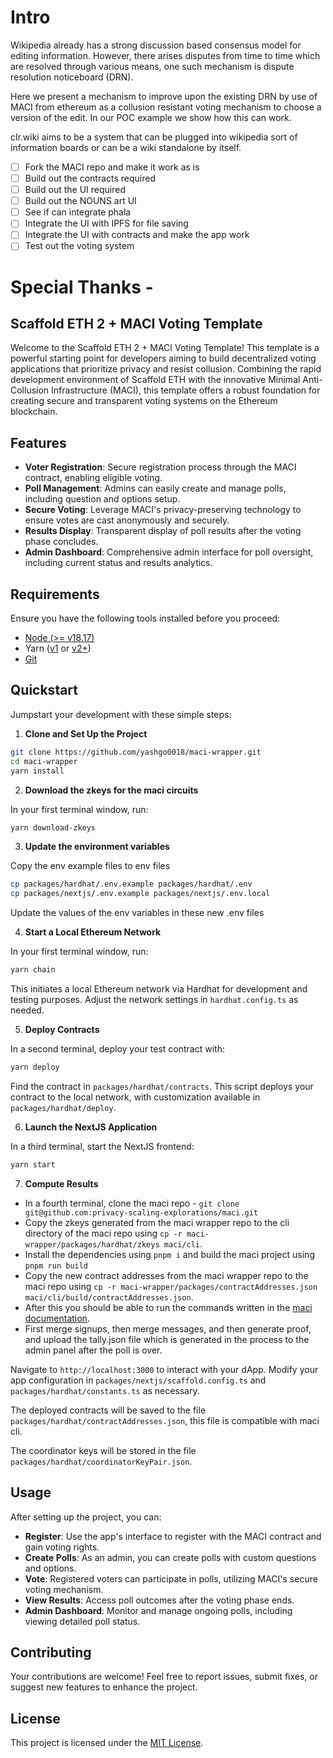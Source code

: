# Intro

Wikipedia already has a strong discussion based consensus model for editing information. However, there arises disputes from time to time which are resolved through various means, one such mechanism is dispute resolution noticeboard (DRN).

Here we present a mechanism to improve upon the existing DRN by use of MACI from ethereum as a collusion resistant voting mechanism to choose a version of the edit. In our POC example we show how this can work.

clr.wiki aims to be a system that can be plugged into wikipedia sort of information boards or can be a wiki standalone by itself.

- [ ] Fork the MACI repo and make it work as is 
- [ ] Build out the contracts required
- [ ] Build out the UI required
- [ ] Build out the NOUNS art UI
- [ ] See if can integrate phala
- [ ] Integrate the UI with IPFS for file saving
- [ ] Integrate the UI with contracts and make the app work
- [ ] Test out the voting system

# Special Thanks - 

## Scaffold ETH 2 + MACI Voting Template

Welcome to the Scaffold ETH 2 + MACI Voting Template! This template is a powerful starting point for developers aiming to build decentralized voting applications that prioritize privacy and resist collusion. Combining the rapid development environment of Scaffold ETH with the innovative Minimal Anti-Collusion Infrastructure (MACI), this template offers a robust foundation for creating secure and transparent voting systems on the Ethereum blockchain.

## Features

- **Voter Registration**: Secure registration process through the MACI contract, enabling eligible voting.
- **Poll Management**: Admins can easily create and manage polls, including question and options setup.
- **Secure Voting**: Leverage MACI's privacy-preserving technology to ensure votes are cast anonymously and securely.
- **Results Display**: Transparent display of poll results after the voting phase concludes.
- **Admin Dashboard**: Comprehensive admin interface for poll oversight, including current status and results analytics.

## Requirements

Ensure you have the following tools installed before you proceed:

- [Node (>= v18.17)](https://nodejs.org/en/download/)
- Yarn ([v1](https://classic.yarnpkg.com/en/docs/install/) or [v2+](https://yarnpkg.com/getting-started/install))
- [Git](https://git-scm.com/downloads)

## Quickstart

Jumpstart your development with these simple steps:

1. **Clone and Set Up the Project**

```bash
git clone https://github.com/yashgo0018/maci-wrapper.git
cd maci-wrapper
yarn install
```

2. **Download the zkeys for the maci circuits**

In your first terminal window, run:

```bash
yarn download-zkeys
```

3. **Update the environment variables**

Copy the env example files to env files

```bash
cp packages/hardhat/.env.example packages/hardhat/.env
cp packages/nextjs/.env.example packages/nextjs/.env.local
```

Update the values of the env variables in these new .env files

4. **Start a Local Ethereum Network**

In your first terminal window, run:

```bash
yarn chain
```

This initiates a local Ethereum network via Hardhat for development and testing purposes. Adjust the network settings in `hardhat.config.ts` as needed.

5. **Deploy Contracts**

In a second terminal, deploy your test contract with:

```bash
yarn deploy
```

Find the contract in `packages/hardhat/contracts`. This script deploys your contract to the local network, with customization available in `packages/hardhat/deploy`.

6. **Launch the NextJS Application**

In a third terminal, start the NextJS frontend:

```bash
yarn start
```

7. **Compute Results**

- In a fourth terminal, clone the maci repo - `git clone git@github.com:privacy-scaling-explorations/maci.git` 
- Copy the zkeys generated from the maci wrapper repo to the cli directory of the maci repo using `cp -r maci-wrapper/packages/hardhat/zkeys maci/cli`. 
- Install the dependencies using `pnpm i` and build the maci project using `pnpm run build`
- Copy the new contract addresses from the maci wrapper repo to the maci repo using `cp -r maci-wrapper/packages/contractAddresses.json maci/cli/build/contractAddresses.json`. 
- After this you should be able to run the commands written in the [maci documentation](https://maci.pse.dev/docs/v1.2/cli).
- First merge signups, then merge messages, and then generate proof, and upload the tally.json file which is generated in the process to the admin panel after the poll is over.

Navigate to `http://localhost:3000` to interact with your dApp. Modify your app configuration in `packages/nextjs/scaffold.config.ts` and `packages/hardhat/constants.ts` as necessary.

The deployed contracts will be saved to the file `packages/hardhat/contractAddresses.json`, this file is compatible with maci cli.

The coordinator keys will be stored in the file `packages/hardhat/coordinatorKeyPair.json`.

## Usage

After setting up the project, you can:

- **Register**: Use the app's interface to register with the MACI contract and gain voting rights.
- **Create Polls**: As an admin, you can create polls with custom questions and options.
- **Vote**: Registered voters can participate in polls, utilizing MACI's secure voting mechanism.
- **View Results**: Access poll outcomes after the voting phase ends.
- **Admin Dashboard**: Monitor and manage ongoing polls, including viewing detailed poll status.

## Contributing

Your contributions are welcome! Feel free to report issues, submit fixes, or suggest new features to enhance the project.

## License

This project is licensed under the [MIT License](LICENSE).
